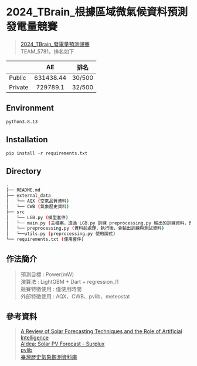 # 2024_TBrain_根據區域微氣候資料預測發電量競賽
> [2024_TBrain_發電量預測競賽](https://tbrain.trendmicro.com.tw/Competitions/Details/36)  
> TEAM_5781，排名如下   
  
|         |     AE    |  排名  |
| :------ | :-------: | :----: |
| Public  | 631438.44 | 30/500 |
| Private | 729789.1  | 32/500 |

## Environment
`python3.8.13`

## Installation
`pip install -r requirements.txt`

## Directory

```bash
.
├── README.md
├── external_data
│   └── AQX (空氣品質資料)
│   └── CWB (氣象歷史資料)
├── src
│   └── LGB.py (模型套件)
│   └── main.py (主檔案，透過 LGB.py 訓練 preprocessing.py 輸出的訓練資料，預測測試資料)
│   └── preprocessing.py (資料前處理，執行後，會輸出訓練與測試資料)
│   └──utils.py (preprocessing.py 使用函式)
└── requirements.txt (使用套件)

```

## 作法簡介
> 預測目標 : Power(mW)  
> 演算法 : LightGBM + Dart + regression_l1    
> 競賽特徵使用 : 僅使用時間   
> 外部特徵使用 : AQX、CWB、pvlib、meteostat  


## 參考資料
> [A Review of Solar Forecasting Techniques and the Role of Artificial Intelligence](https://www.mdpi.com/2673-9941/4/1/5)   
> [AIdea: Solar PV Forecast - Surplux](https://github.com/siang-chang/aidea-solar-energy-surplux?tab=readme-ov-file)  
> [pvlib](https://github.com/pvlib/pvlib-python)  
> [臺灣歷史氣象觀測資料庫](https://github.com/Raingel/historical_weather)  





